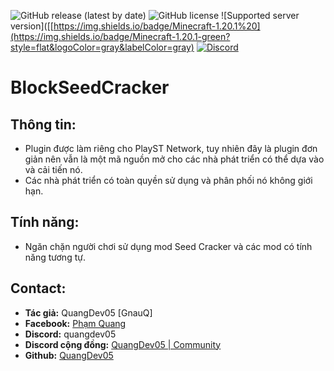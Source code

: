 ![GitHub release (latest by date)](https://img.shields.io/github/v/release/QuangDev05/BlockSeedCracker)
![GitHub license](https://img.shields.io/github/license/QuangDev05/BlockSeedCracker)
![Supported server version]([[https://img.shields.io/badge/Minecraft-1.20.1%20](https://img.shields.io/badge/Minecraft-1.20.1-green?style=flat&logoColor=gray&labelColor=gray)
[![Discord](https://img.shields.io/Discord/1247029974154612828.svg?label=&logo=discord&logoColor=ffffff&color=7389D8&labelColor=6A7EC2)](https://discord.gg/HsSUVGSc3c)
# BlockSeedCracker
## Thông tin:
- Plugin được làm riêng cho PlayST Network, tuy nhiên đây là plugin đơn giản nên vẫn là một mã nguồn mở cho các nhà phát triển có thể dựa vào và cải tiến nó.
- Các nhà phát triển có toàn quyền sử dụng và phân phối nó không giới hạn.
## Tính năng:
- Ngăn chặn người chơi sử dụng mod Seed Cracker và các mod có tính năng tương tự.
## Contact:
- **Tác giả:** QuangDev05 [GnauQ]
- **Facebook:** [Phạm Quang](https://www.facebook.com/quangdev05)
- **Discord:** quangdev05
- **Discord cộng đồng:** [QuangDev05 | Community](https://discord.gg/HsSUVGSc3c)
- **Github:** [QuangDev05](https://github.com/QuangDev05/)
